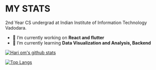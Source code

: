# MY STATS
2nd Year CS undergrad at Indian Institute of Information Technology Vadodara. 

- 🔭 I’m currently working on **React and flutter** 
- 🌱 I’m currently learning **Data Visualization and Analysis, Backend**


[![Hari om's github stats](https://github-readme-stats.vercel.app/api?username=Hariom868&theme=radical&count_private=true)](https://github.com/anuraghazra/github-readme-stats)


[![Top Langs](https://github-readme-stats.vercel.app/api/top-langs/?username=Hariom868&langs_count=8)](https://github.com/anuraghazra/github-readme-stats)



